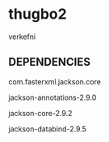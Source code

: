 # thugbo2
verkefni
## DEPENDENCIES
com.fasterxml.jackson.core

jackson-annotations-2.9.0

jackson-core-2.9.2

jackson-databind-2.9.5
